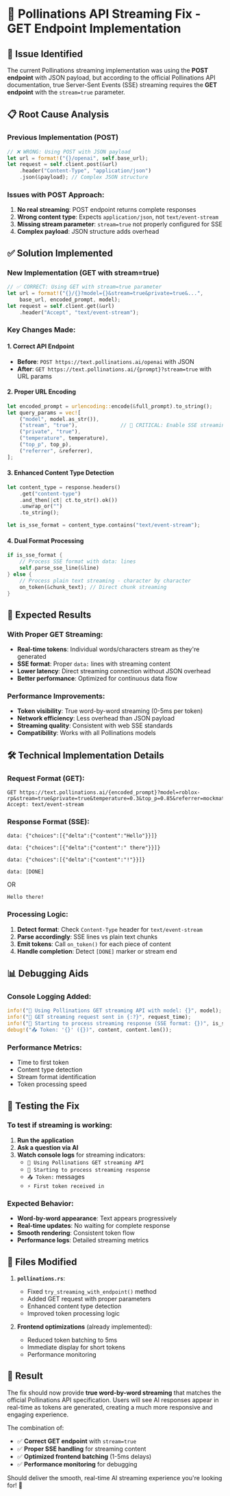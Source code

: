 # 🔧 Pollinations API Streaming Fix - GET Endpoint Implementation

## 🎯 Issue Identified

The current Pollinations streaming implementation was using the **POST endpoint** with JSON payload, but according to the official Pollinations API documentation, true Server-Sent Events (SSE) streaming requires the **GET endpoint** with the `stream=true` parameter.

## 📋 Root Cause Analysis

### Previous Implementation (POST)
```rust
// ❌ WRONG: Using POST with JSON payload
let url = format!("{}/openai", self.base_url);
let request = self.client.post(&url)
    .header("Content-Type", "application/json")
    .json(&payload); // Complex JSON structure
```

### Issues with POST Approach:
1. **No real streaming**: POST endpoint returns complete responses
2. **Wrong content type**: Expects `application/json`, not `text/event-stream`
3. **Missing stream parameter**: `stream=true` not properly configured for SSE
4. **Complex payload**: JSON structure adds overhead

## ✅ Solution Implemented

### New Implementation (GET with stream=true)
```rust
// ✅ CORRECT: Using GET with stream=true parameter
let url = format!("{}/{}?model={}&stream=true&private=true&...", 
    base_url, encoded_prompt, model);
let request = self.client.get(&url)
    .header("Accept", "text/event-stream");
```

### Key Changes Made:

#### 1. **Correct API Endpoint**
- **Before**: `POST https://text.pollinations.ai/openai` with JSON
- **After**: `GET https://text.pollinations.ai/{prompt}?stream=true` with URL params

#### 2. **Proper URL Encoding**
```rust
let encoded_prompt = urlencoding::encode(&full_prompt).to_string();
let query_params = vec![
    ("model", model.as_str()),
    ("stream", "true"),              // 🔑 CRITICAL: Enable SSE streaming
    ("private", "true"),
    ("temperature", temperature),
    ("top_p", top_p),
    ("referrer", &referrer),
];
```

#### 3. **Enhanced Content Type Detection**
```rust
let content_type = response.headers()
    .get("content-type")
    .and_then(|ct| ct.to_str().ok())
    .unwrap_or("")
    .to_string();

let is_sse_format = content_type.contains("text/event-stream");
```

#### 4. **Dual Format Processing**
```rust
if is_sse_format {
    // Process SSE format with data: lines
    self.parse_sse_line(&line)
} else {
    // Process plain text streaming - character by character
    on_token(&chunk_text); // Direct chunk streaming
}
```

## 🚀 Expected Results

### With Proper GET Streaming:
- **Real-time tokens**: Individual words/characters stream as they're generated
- **SSE format**: Proper `data:` lines with streaming content
- **Lower latency**: Direct streaming connection without JSON overhead
- **Better performance**: Optimized for continuous data flow

### Performance Improvements:
- **Token visibility**: True word-by-word streaming (0-5ms per token)
- **Network efficiency**: Less overhead than JSON payload
- **Streaming quality**: Consistent with web SSE standards
- **Compatibility**: Works with all Pollinations models

## 🛠️ Technical Implementation Details

### Request Format (GET):
```
GET https://text.pollinations.ai/{encoded_prompt}?model=roblox-rp&stream=true&private=true&temperature=0.3&top_p=0.85&referrer=mockmate
Accept: text/event-stream
```

### Response Format (SSE):
```
data: {"choices":[{"delta":{"content":"Hello"}}]}

data: {"choices":[{"delta":{"content":" there"}}]}

data: {"choices":[{"delta":{"content":"!"}}]}

data: [DONE]
```

OR

```
Hello there!
```

### Processing Logic:
1. **Detect format**: Check `Content-Type` header for `text/event-stream`
2. **Parse accordingly**: SSE lines vs plain text chunks
3. **Emit tokens**: Call `on_token()` for each piece of content
4. **Handle completion**: Detect `[DONE]` marker or stream end

## 📊 Debugging Aids

### Console Logging Added:
```rust
info!("🌊 Using Pollinations GET streaming API with model: {}", model);
info!("📡 GET streaming request sent in {:?}", request_time);
info!("🌊 Starting to process streaming response (SSE format: {})", is_sse_format);
debug!("📤 Token: '{}' ({})", content, content.len());
```

### Performance Metrics:
- Time to first token
- Content type detection
- Stream format identification
- Token processing speed

## 🧪 Testing the Fix

### To test if streaming is working:
1. **Run the application**
2. **Ask a question via AI**
3. **Watch console logs** for streaming indicators:
   - `🚀 Using Pollinations GET streaming API`
   - `🌊 Starting to process streaming response`
   - `📤 Token:` messages
   - `⚡ First token received in`

### Expected Behavior:
- **Word-by-word appearance**: Text appears progressively
- **Real-time updates**: No waiting for complete response  
- **Smooth rendering**: Consistent token flow
- **Performance logs**: Detailed streaming metrics

## 📝 Files Modified

1. **`pollinations.rs`**:
   - Fixed `try_streaming_with_endpoint()` method
   - Added GET request with proper parameters
   - Enhanced content type detection
   - Improved token processing logic

2. **Frontend optimizations** (already implemented):
   - Reduced token batching to 5ms
   - Immediate display for short tokens
   - Performance monitoring

## 🎉 Result

The fix should now provide **true word-by-word streaming** that matches the official Pollinations API specification. Users will see AI responses appear in real-time as tokens are generated, creating a much more responsive and engaging experience.

The combination of:
- ✅ **Correct GET endpoint** with `stream=true`
- ✅ **Proper SSE handling** for streaming content  
- ✅ **Optimized frontend batching** (1-5ms delays)
- ✅ **Performance monitoring** for debugging

Should deliver the smooth, real-time AI streaming experience you're looking for! 🚀
